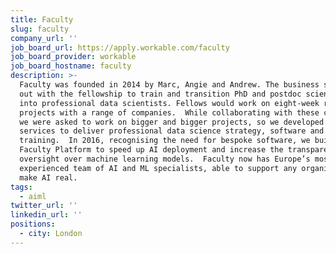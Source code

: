 ```yaml
---
title: Faculty
slug: faculty
company_url: ''
job_board_url: https://apply.workable.com/faculty
job_board_provider: workable
job_board_hostname: faculty
description: >-
  Faculty was founded in 2014 by Marc, Angie and Andrew. The business started
  out with the fellowship to train and transition PhD and postdoc scientists
  into professional data scientists. Fellows would work on eight-week real world
  projects with a range of companies.  While collaborating with these companies
  we were asked to work on bigger and bigger projects, so we developed our
  services to deliver professional data science strategy, software and skills
  training.  In 2016, recognising the need for bespoke software, we built
  Faculty Platform to speed up AI deployment and increase the transparency and
  oversight over machine learning models.  Faculty now has Europe’s most
  experienced team of AI and ML specialists, able to support any organisation to
  make AI real.
tags:
  - aiml
twitter_url: ''
linkedin_url: ''
positions:
  - city: London
---
```

